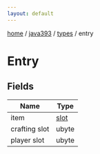 ```yaml
---
layout: default
---
```


[home](/)  /  [java393](/protocol/java393)  /  [types](/protocol/java393/types)  /  entry

# Entry

## Fields

Name | Type
---|---
item | [slot](/protocol/java393/types/slot)
crafting slot | ubyte
player slot | ubyte
